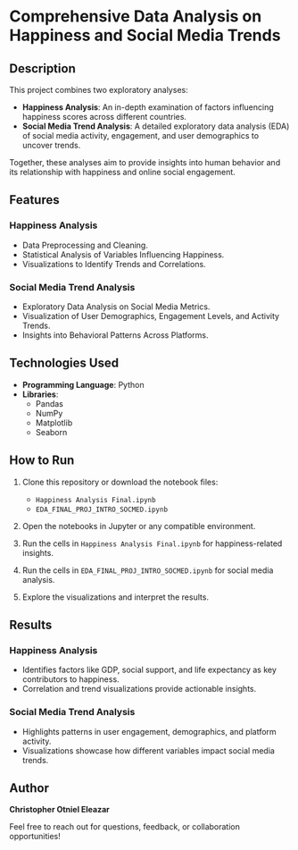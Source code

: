 # Comprehensive Data Analysis on Happiness and Social Media Trends

## Description
This project combines two exploratory analyses:

- **Happiness Analysis**: An in-depth examination of factors influencing happiness scores across different countries.
- **Social Media Trend Analysis**: A detailed exploratory data analysis (EDA) of social media activity, engagement, and user demographics to uncover trends.

Together, these analyses aim to provide insights into human behavior and its relationship with happiness and online social engagement.

## Features

### Happiness Analysis
- Data Preprocessing and Cleaning.
- Statistical Analysis of Variables Influencing Happiness.
- Visualizations to Identify Trends and Correlations.

### Social Media Trend Analysis
- Exploratory Data Analysis on Social Media Metrics.
- Visualization of User Demographics, Engagement Levels, and Activity Trends.
- Insights into Behavioral Patterns Across Platforms.

## Technologies Used
- **Programming Language**: Python
- **Libraries**:
  - Pandas
  - NumPy
  - Matplotlib
  - Seaborn

## How to Run
1. Clone this repository or download the notebook files:
   - `Happiness Analysis Final.ipynb`
   - `EDA_FINAL_PROJ_INTRO_SOCMED.ipynb`
   
2. Open the notebooks in Jupyter or any compatible environment.

3. Run the cells in `Happiness Analysis Final.ipynb` for happiness-related insights.

4. Run the cells in `EDA_FINAL_PROJ_INTRO_SOCMED.ipynb` for social media analysis.

5. Explore the visualizations and interpret the results.

## Results

### Happiness Analysis
- Identifies factors like GDP, social support, and life expectancy as key contributors to happiness.
- Correlation and trend visualizations provide actionable insights.

### Social Media Trend Analysis
- Highlights patterns in user engagement, demographics, and platform activity.
- Visualizations showcase how different variables impact social media trends.

## Author
**Christopher Otniel Eleazar**

Feel free to reach out for questions, feedback, or collaboration opportunities!
